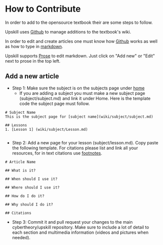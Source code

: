 # How to Contribute

In order to add to the opensource textbook their are some steps to follow.

Upskill uses [Github](github.com) to manage additions to the textbook's wiki.

In order to edit and create articles one must know how [Github](github.com) works as well as how to type in [markdown](https://github.com/luong-komorebi/Markdown-Tutorial).

Upskill supports [Prose](Prose) to edit markdown. Just click on "Add new" or "Edit" next to prose in the top left.

## Add a new article

 - Step 1: Make sure the subject is on the subjects page under [home](upskill.therishabhsingh.com)
     - If you are adding a subject you must make a new subject page (subject/subject.md) and link it under Home. Here is the template code the subject page must follow.
    
```	
# Subject Name
This is the subject page for [subject name](wiki/subject/subject.md)
        
## Lessons
1. [Lesson 1] (wiki/subject/Lesson.md)
    
```

- Step 2: Add a new page for your lesson (subject/lesson.md). Copy paste the following template. For citations please list and link all your resources, for in text citations use [footnotes](https://github.com/luong-komorebi/Markdown-Tutorial#user-content-fn-1-1255084af989b14c5432f512f10f3b3a).

```
# Article Name

## What is it?

## When should I use it?

## Where should I use it?

## How do I do it?

## Why should I do it?

## Citations 

```    
- Step 3: Commit it and pull request your changes to the main cybertheory/upskill repository. Make sure to include a lot of detail to each section and multimedia information (videos and pictures when needed).
